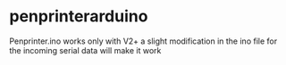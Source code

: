 # penprinterarduino

Penprinter.ino works only with V2+
a slight modification in the ino file for the incoming serial data will make it work
